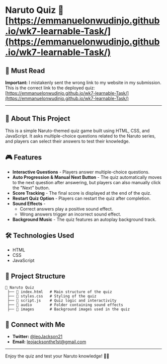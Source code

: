 ﻿# Naruto Quiz 🎯       [https://emmanuelonwudinjo.github.io/wk7-learnable-Task/](https://emmanuelonwudinjo.github.io/wk7-learnable-Task/)


## 📢 Must Read

**Important:** I mistakenly sent the wrong link to my website in my submission. This is the correct link to the deployed quiz:
[https://emmanuelonwudinjo.github.io/wk7-learnable-Task/](https://emmanuelonwudinjo.github.io/wk7-learnable-Task/)

---

## 📌 About This Project
This is a simple Naruto-themed quiz game built using HTML, CSS, and JavaScript. It asks multiple-choice questions related to the Naruto series, and players can select their answers to test their knowledge.

## 🎮 Features
- **Interactive Questions** - Players answer multiple-choice questions.
- **Auto Progression & Manual Next Button** - The quiz automatically moves to the next question after answering, but players can also manually click the "Next" button.
- **Score Tracking** - The final score is displayed at the end of the quiz.
- **Restart Quiz Option** - Players can restart the quiz after completion.
- **Sound Effects** -
  - Correct answers play a positive sound effect.
  - Wrong answers trigger an incorrect sound effect.
- **Background Music** - The quiz features an autoplay background track.

## 🛠 Technologies Used
- HTML
- CSS
- JavaScript

## 📂 Project Structure
```
📁 Naruto Quiz
 ├── 📄 index.html   # Main structure of the quiz
 ├── 📄 styles.css   # Styling of the quiz
 ├── 📄 script.js    # Quiz logic and interactivity
 ├── 📁 audio        # Folder containing sound effects
 ├── 📁 images       # Background images used in the quiz
```


## 🔗 Connect with Me
- **Twitter:** [@leoJackson21](https://twitter.com/leoJackson21)
- **Email:** leojacksonthe1st@gmail.com

---

Enjoy the quiz and test your Naruto knowledge! 🍜🔥
